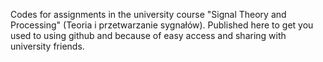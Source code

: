 Codes for assignments in the university course "Signal Theory and Processing" (Teoria i przetwarzanie sygnałów). Published here to get you used to using github and because of easy access and sharing with university friends.
